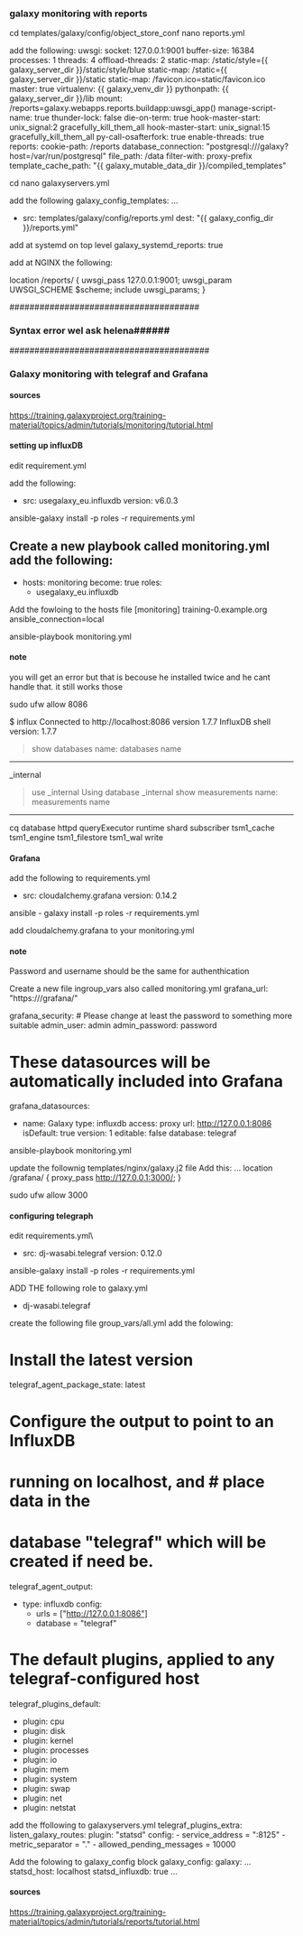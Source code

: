 ### galaxy monitoring with reports


cd templates/galaxy/config/object_store_conf
nano reports.yml

add the following:
uwsgi:
    socket: 127.0.0.1:9001
    buffer-size: 16384
    processes: 1
    threads: 4
    offload-threads: 2
    static-map: /static/style={{ galaxy_server_dir }}/static/style/blue
    static-map: /static={{ galaxy_server_dir }}/static
    static-map: /favicon.ico=static/favicon.ico
    master: true
    virtualenv: {{ galaxy_venv_dir }}
    pythonpath: {{ galaxy_server_dir }}/lib
    mount: /reports=galaxy.webapps.reports.buildapp:uwsgi_app()
    manage-script-name: true
    thunder-lock: false
    die-on-term: true
    hook-master-start: unix_signal:2 gracefully_kill_them_all
    hook-master-start: unix_signal:15 gracefully_kill_them_all
    py-call-osafterfork: true
    enable-threads: true
reports:
    cookie-path: /reports
    database_connection: "postgresql:///galaxy?host=/var/run/postgresql"
    file_path: /data
    filter-with: proxy-prefix
    template_cache_path: "{{ galaxy_mutable_data_dir }}/compiled_templates"
	
cd
nano galaxyservers.yml

add the following
galaxy_config_templates:
...
  - src: templates/galaxy/config/reports.yml
    dest: "{{ galaxy_config_dir }}/reports.yml"


add at systemd on top level
galaxy_systemd_reports: true

add at NGINX the following:

location /reports/ {
    uwsgi_pass           127.0.0.1:9001;
    uwsgi_param          UWSGI_SCHEME $scheme;
    include              uwsgi_params;
}

######################################
### Syntax error wel ask helena######
########################################

### Galaxy monitoring with telegraf and Grafana

#### sources
https://training.galaxyproject.org/training-material/topics/admin/tutorials/monitoring/tutorial.html

#### setting up influxDB
edit requirement.yml

add the following:
- src: usegalaxy_eu.influxdb
  version: v6.0.3
  
ansible-galaxy install -p roles -r requirements.yml

Create a new playbook called monitoring.yml
add the following:
---
- hosts: monitoring
  become: true
  roles:
    - usegalaxy_eu.influxdb
	
Add the fowloing to the hosts file
[monitoring]
training-0.example.org ansible_connection=local

ansible-playbook monitoring.yml

####  note
you will get an error but that is becouse he installed twice and he cant handle that. it still works those

sudo ufw allow 8086

$ influx
Connected to http://localhost:8086 version 1.7.7
InfluxDB shell version: 1.7.7
> show databases
name: databases
name
----
_internal
> use _internal
Using database _internal
> show measurements
name: measurements
name
----
cq
database
httpd
queryExecutor
runtime
shard
subscriber
tsm1_cache
tsm1_engine
tsm1_filestore
tsm1_wal
write


#### Grafana

add the following to requirements.yml
- src: cloudalchemy.grafana
  version: 0.14.2
  
 ansible - galaxy install -p roles -r requirements.yml

add cloudalchemy.grafana to your monitoring.yml
#### note
Password and username should be the same for authenthication

Create a new file  ingroup_vars also called monitoring.yml
grafana_url: "https:///grafana/"

grafana_security:
    # Please change at least the password to something more suitable
    admin_user: admin
    admin_password: password

# These datasources will be automatically included into Grafana
grafana_datasources:
 - name: Galaxy
   type: influxdb
   access: proxy
   url: http://127.0.0.1:8086
   isDefault: true
   version: 1
   editable: false
   database: telegraf
   
ansible-playbook monitoring.yml

update the follownig templates/nginx/galaxy.j2 file
Add this:
    ...
    location /grafana/ {
        proxy_pass http://127.0.0.1:3000/;
    }
	
sudo ufw allow 3000

#### configuring telegraph

edit requirements.yml\
- src: dj-wasabi.telegraf
  version: 0.12.0
  
 ansible-galaxy install -p roles -r requirements.yml
 
 
 ADD THE  following role to galaxy.yml
 - dj-wasabi.telegraf
 
 create the following file group_vars/all.yml 
 add the folowing:
 
 # Install the latest version
telegraf_agent_package_state: latest

# Configure the output to point to an InfluxDB
# running on localhost, and # place data in the
# database "telegraf" which will be created if need be.
telegraf_agent_output:
  - type: influxdb
    config:
    - urls = ["http://127.0.0.1:8086"]
    - database = "telegraf"

# The default plugins, applied to any telegraf-configured host
telegraf_plugins_default:
  - plugin: cpu
  - plugin: disk
  - plugin: kernel
  - plugin: processes
  - plugin: io
  - plugin: mem
  - plugin: system
  - plugin: swap
  - plugin: net
  - plugin: netstat
  
  add the ffollowing to galaxyservers.yml
telegraf_plugins_extra:
  listen_galaxy_routes:
    plugin: "statsd"
    config:
      - service_address = ":8125"
      - metric_separator = "."
      - allowed_pending_messages = 10000

Add the folowing to galaxy_config block
galaxy_config:
  galaxy:
    ...
    statsd_host: localhost
    statsd_influxdb: true
    ...
    
    
 
#### sources
https://training.galaxyproject.org/training-material/topics/admin/tutorials/reports/tutorial.html

